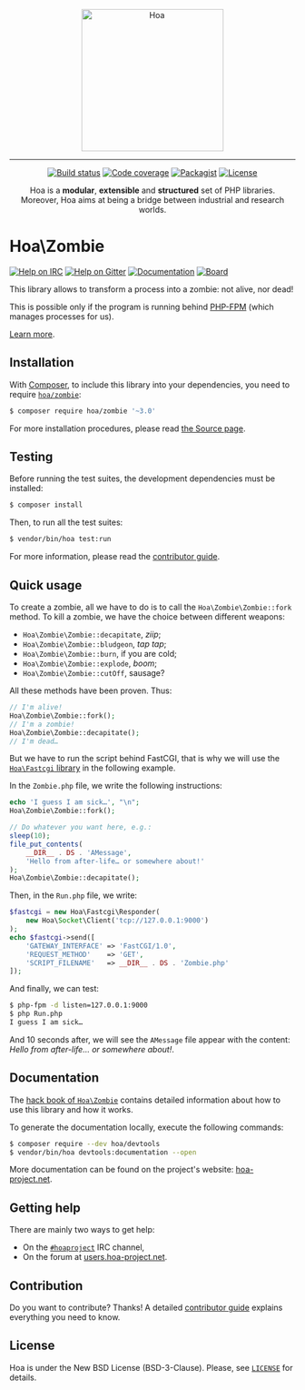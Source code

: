 <p align="center">
  <img src="https://static.hoa-project.net/Image/Hoa.svg" alt="Hoa" width="250px" />
</p>

---

<p align="center">
  <a href="https://travis-ci.org/hoaproject/Zombie"><img src="https://img.shields.io/travis/hoaproject/Zombie/master.svg" alt="Build status" /></a>
  <a href="https://coveralls.io/github/hoaproject/Zombie?branch=master"><img src="https://img.shields.io/coveralls/hoaproject/Zombie/master.svg" alt="Code coverage" /></a>
  <a href="https://packagist.org/packages/hoa/zombie"><img src="https://img.shields.io/packagist/dt/hoa/zombie.svg" alt="Packagist" /></a>
  <a href="https://hoa-project.net/LICENSE"><img src="https://img.shields.io/packagist/l/hoa/zombie.svg" alt="License" /></a>
</p>
<p align="center">
  Hoa is a <strong>modular</strong>, <strong>extensible</strong> and
  <strong>structured</strong> set of PHP libraries.<br />
  Moreover, Hoa aims at being a bridge between industrial and research worlds.
</p>

# Hoa\Zombie

[![Help on IRC](https://img.shields.io/badge/help-%23hoaproject-ff0066.svg)](https://webchat.freenode.net/?channels=#hoaproject)
[![Help on Gitter](https://img.shields.io/badge/help-gitter-ff0066.svg)](https://gitter.im/hoaproject/central)
[![Documentation](https://img.shields.io/badge/documentation-hack_book-ff0066.svg)](https://central.hoa-project.net/Documentation/Library/Zombie)
[![Board](https://img.shields.io/badge/organisation-board-ff0066.svg)](https://waffle.io/hoaproject/zombie)

This library allows to transform a process into a zombie: not alive, nor dead!

This is possible only if the program is running behind
[PHP-FPM](http://php.net/install.fpm) (which manages processes for us).

[Learn more](https://central.hoa-project.net/Documentation/Library/Zombie).

## Installation

With [Composer](https://getcomposer.org/), to include this library into
your dependencies, you need to
require [`hoa/zombie`](https://packagist.org/packages/hoa/zombie):

```sh
$ composer require hoa/zombie '~3.0'
```

For more installation procedures, please read [the Source
page](https://hoa-project.net/Source.html).

## Testing

Before running the test suites, the development dependencies must be installed:

```sh
$ composer install
```

Then, to run all the test suites:

```sh
$ vendor/bin/hoa test:run
```

For more information, please read the [contributor
guide](https://hoa-project.net/Literature/Contributor/Guide.html).

## Quick usage

To create a zombie, all we have to do is to call the `Hoa\Zombie\Zombie::fork`
method. To kill a zombie, we have the choice between different weapons:

  * `Hoa\Zombie\Zombie::decapitate`, *ziip*;
  * `Hoa\Zombie\Zombie::bludgeon`, *tap tap*;
  * `Hoa\Zombie\Zombie::burn`, if you are cold;
  * `Hoa\Zombie\Zombie::explode`, *boom*;
  * `Hoa\Zombie\Zombie::cutOff`, sausage?

All these methods have been proven. Thus:

```php
// I'm alive!
Hoa\Zombie\Zombie::fork();
// I'm a zombie!
Hoa\Zombie\Zombie::decapitate();
// I'm dead…
```

But we have to run the script behind FastCGI, that is why we will use the
[`Hoa\Fastcgi` library](https://central.hoa-project.net/Resource/Library/Fastcgi) in the
following example.

In the `Zombie.php` file, we write the following instructions:

```php
echo 'I guess I am sick…', "\n";
Hoa\Zombie\Zombie::fork();

// Do whatever you want here, e.g.:
sleep(10);
file_put_contents(
    __DIR__ . DS . 'AMessage',
    'Hello from after-life… or somewhere about!'
);
Hoa\Zombie\Zombie::decapitate();
```

Then, in the `Run.php` file, we write:

```php
$fastcgi = new Hoa\Fastcgi\Responder(
    new Hoa\Socket\Client('tcp://127.0.0.1:9000')
);
echo $fastcgi->send([
    'GATEWAY_INTERFACE' => 'FastCGI/1.0',
    'REQUEST_METHOD'    => 'GET',
    'SCRIPT_FILENAME'   => __DIR__ . DS . 'Zombie.php'
]);
```

And finally, we can test:

```sh
$ php-fpm -d listen=127.0.0.1:9000
$ php Run.php
I guess I am sick…
```

And 10 seconds after, we will see the `AMessage` file appear with the content:
*Hello from after-life… or somewhere about!*.

## Documentation

The
[hack book of `Hoa\Zombie`](https://central.hoa-project.net/Documentation/Library/Zombie)
contains detailed information about how to use this library and how it works.

To generate the documentation locally, execute the following commands:

```sh
$ composer require --dev hoa/devtools
$ vendor/bin/hoa devtools:documentation --open
```

More documentation can be found on the project's website:
[hoa-project.net](https://hoa-project.net/).

## Getting help

There are mainly two ways to get help:

  * On the [`#hoaproject`](https://webchat.freenode.net/?channels=#hoaproject)
    IRC channel,
  * On the forum at [users.hoa-project.net](https://users.hoa-project.net).

## Contribution

Do you want to contribute? Thanks! A detailed [contributor
guide](https://hoa-project.net/Literature/Contributor/Guide.html) explains
everything you need to know.

## License

Hoa is under the New BSD License (BSD-3-Clause). Please, see
[`LICENSE`](https://hoa-project.net/LICENSE) for details.

